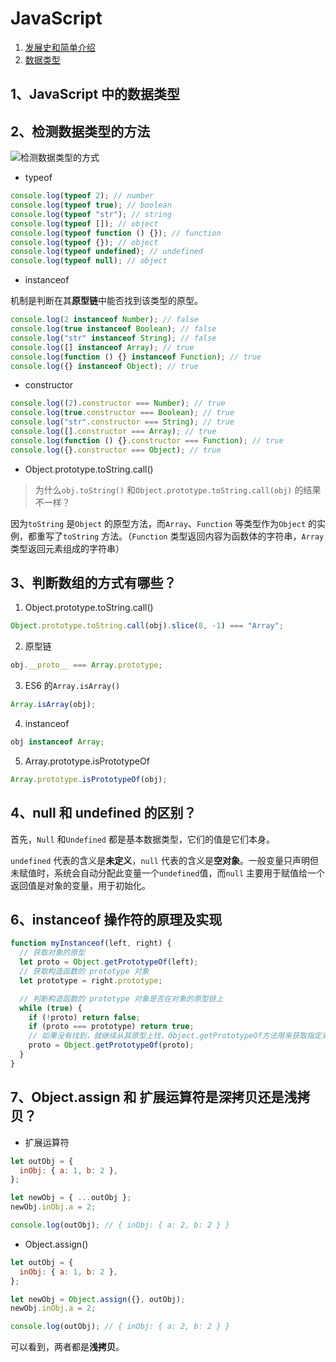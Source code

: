 # JavaScript

1. [发展史和简单介绍](./b-js_history.md)
2. [数据类型](./b-js_dataType.md)

## 1、JavaScript 中的数据类型



## 2、检测数据类型的方法

![检测数据类型的方式]()

- typeof

```javascript
console.log(typeof 2); // number
console.log(typeof true); // boolean
console.log(typeof "str"); // string
console.log(typeof []); // object
console.log(typeof function () {}); // function
console.log(typeof {}); // object
console.log(typeof undefined); // undefined
console.log(typeof null); // object
```

- instanceof

机制是判断在其**原型链**中能否找到该类型的原型。

```javascript
console.log(2 instanceof Number); // false
console.log(true instanceof Boolean); // false
console.log("str" instanceof String); // false
console.log([] instanceof Array); // true
console.log(function () {} instanceof Function); // true
console.log({} instanceof Object); // true
```

- constructor

```javascript
console.log((2).constructor === Number); // true
console.log(true.constructor === Boolean); // true
console.log("str".constructor === String); // true
console.log([].constructor === Array); // true
console.log(function () {}.constructor === Function); // true
console.log({}.constructor === Object); // true
```

- Object.prototype.toString.call()

> 为什么`obj.toString()` 和`Object.prototype.toString.call(obj)` 的结果不一样？

因为`toString` 是`Object` 的原型方法，而`Array`、`Function` 等类型作为`Object` 的实例，都重写了`toString` 方法。（`Function` 类型返回内容为函数体的字符串，`Array` 类型返回元素组成的字符串）

## 3、判断数组的方式有哪些？

1. Object.prototype.toString.call()

```javascript
Object.prototype.toString.call(obj).slice(8, -1) === "Array";
```

2. 原型链

```javascript
obj.__proto__ === Array.prototype;
```

3. ES6 的`Array.isArray()`

```javascript
Array.isArray(obj);
```

4. instanceof

```javascript
obj instanceof Array;
```

5. Array.prototype.isPrototypeOf

```javascript
Array.prototype.isPrototypeOf(obj);
```

## 4、null 和 undefined 的区别？

首先，`Null` 和`Undefined` 都是基本数据类型，它们的值是它们本身。

`undefined` 代表的含义是**未定义**，`null` 代表的含义是**空对象**。一般变量只声明但未赋值时，系统会自动分配此变量一个`undefined`值，而`null` 主要用于赋值给一个返回值是对象的变量，用于初始化。

## 6、instanceof 操作符的原理及实现

```javascript
function myInstanceof(left, right) {
  // 获取对象的原型
  let proto = Object.getPrototypeOf(left);
  // 获取构造函数的 prototype 对象
  let prototype = right.prototype;

  // 判断构造函数的 prototype 对象是否在对象的原型链上
  while (true) {
    if (!proto) return false;
    if (proto === prototype) return true;
    // 如果没有找到，就继续从其原型上找，Object.getPrototypeOf方法用来获取指定对象的原型
    proto = Object.getPrototypeOf(proto);
  }
}
```

## 7、Object.assign 和 扩展运算符是深拷贝还是浅拷贝？

- 扩展运算符

```javascript
let outObj = {
  inObj: { a: 1, b: 2 },
};

let newObj = { ...outObj };
newObj.inObj.a = 2;

console.log(outObj); // { inObj: { a: 2, b: 2 } }
```

- Object.assign()

```javascript
let outObj = {
  inObj: { a: 1, b: 2 },
};

let newObj = Object.assign({}, outObj);
newObj.inObj.a = 2;

console.log(outObj); // { inObj: { a: 2, b: 2 } }
```

可以看到，两者都是**浅拷贝**。
